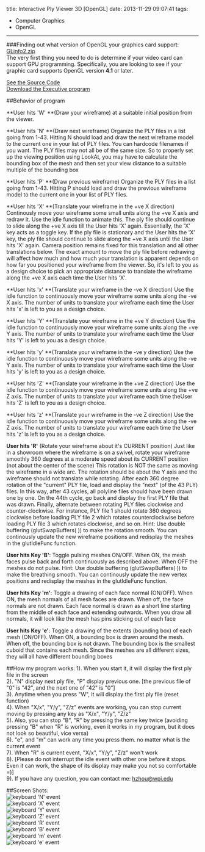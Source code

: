 title: Interactive Ply Viewer 3D [OpenGL]
date: 2013-11-29 09:07:41
tags: 
  - Computer Graphics
  - OpenGL
---
   
###Finding out what version of OpenGL your graphics card support: [GLinfo2.zip](/demo/ComputerGraphics/GLinfo2.zip)           
The very first thing you need to do is determine if your video card can support GPU programming. Specifically, you are looking to see if your graphic card supports OpenGL version **4.1** or later.            
          
[See the Source Code](https://github.com/zhouhao/CS543-Computer-Graphics-Course-Project/tree/master/HW2)               
[Download the Executive program](/demo/ComputerGraphics/Interactive_Ply_Viewer_3D.zip)           
<!-- more -->
##Behavior of program      
      
**User hits 'W' **(Draw your wireframe) at a suitable initial position from the viewer.       
      
**User hits 'N' **(Draw next wireframe) Organize the PLY files in a list going from 1-43. Hitting N should load and draw the next wireframe model to the current one in your list of PLY files. You can hardcode filenames if you want. The PLY files may not all be of the same size. So to properly set up the viewing position using LookAt, you may have to calculate the bounding box of the mesh and then set your view distance to a suitable multiple of the bounding box      
      
**User hits 'P' **(Draw previous wireframe) Organize the PLY files in a list going from 1-43. Hitting P should load and draw the previous wireframe model to the current one in your list of PLY files.       
      
**User hits 'X' **(Translate your wireframe in the +ve X direction) Continously move your wireframe some small units along the +ve X axis and redraw it. Use the idle function to animate this. The ply file should continue to slide along the +ve X axis till the User hits 'X' again. Essentially, the 'X' key acts as a toggle key. If the ply file is stationary and the User hits the 'X' key, the ply file should continue to slide along the +ve X axis until the User hits 'X' again. Camera position remains fixed for this translation and all other translations below. The exact amount to move the ply file before redrawing will affect how much and how much your translation is apparent depends on how far you positioned your wireframe from the viewer. So, it's left to you as a design choice to pick an appropriate distance to translate the wireframe along the +ve X axis each time the User hits 'X'.       
      
**User hits 'x' **(Translate your wireframe in the -ve X direction) Use the idle function to continuously move your wireframe some units along the -ve X axis. The number of units to translate your wireframe each time the User hits 'x' is left to you as a design choice.       
      
**User hits 'Y' **(Translate your wireframe in the +ve Y direction) Use the idle function to continuously move your wireframe some units along the +ve Y axis. The number of units to translate your wireframe each time the User hits 'Y' is left to you as a design choice.       
      
**User hits 'y' **(Translate your wireframe in the -ve y direction) Use the idle function to continuously move your wireframe some units along the -ve Y axis. The number of units to translate your wireframe each time the User hits 'y' is left to you as a design choice.       
      
**User hits 'Z' **(Translate your wireframe in the +ve Z direction) Use the idle function to continuously move your wireframe some units along the +ve Z axis. The number of units to translate your wireframe each time theUser hits 'Z' is left to you as a design choice.       
      
**User hits 'z' **(Translate your wireframe in the -ve Z direction) Use the idle function to continuously move your wireframe some units along the -ve Z axis. The number of units to translate your wireframe each time the User hits 'z' is left to you as a design choice.       
      
**User hits 'R'** (Rotate your wireframe about it's CURRENT position) Just like in a showroom where the wireframe is on a swivel, rotate your wireframe smoothly 360 degrees at a moderate speed about its CURRENT position (not about the center of the scene) This rotation is NOT the same as moving the wireframe in a wide arc. The rotation should be about the Y axis and the wireframe should not translate while rotating. After each 360 degree rotation of the "current" PLY file, load and display the "next" (of the 43 PLY) files. In this way, after 43 cycles, all polyline files should have been drawn one by one. On the 44th cycle, go back and display the first PLY file that was drawn. Finally, alternate between rotating PLY files clockwise and counter-clockwise. For instance, PLY file 1 should rotate 360 degrees clockwise before loading PLY file 2 which rotates counterclockwise before loading PLY file 3 which rotates clockwise, and so on. Hint: Use double buffering (glutSwapBuffers( )) to make the rotation smooth. You can continously update the new wireframe positions and redisplay the meshes in the glutIdleFunc function.       
      
**User hits Key 'B'**: Toggle pulsing meshes ON/OFF. When ON, the mesh faces pulse back and forth continuously as described above. When OFF the meshes do not pulse. Hint: Use double buffering (glutSwapBuffers( )) to make the breathing smooth. You can continously update the new vertex positions and redisplay the meshes in the glutIdleFunc function.      
      
**User hits Key 'm'**: Toggle a drawing of each face normal (ON/OFF). When ON, the mesh normals of all mesh faces are drawn. When off, the face normals are not drawn. Each face normal is drawn as a short line starting from the middle of each face and extending outwards. When you draw all normals, it will look like the mesh has pins sticking out of each face      
      
**User hits Key 'e'**: Toggle a drawing of the extents (bounding box) of each mesh (ON/OFF). When ON, a bounding box is drawn around the mesh. When off, the bounding box is not drawn. The bounding box is the smallest cuboid that contains each mesh. Since the meshes are all different sizes, they will all have different bounding boxes      

##How my program works:
1). When you start it, it will display the first ply file in the screen     
2). "N" display next ply file, "P" display previous one. [the previous file of "0" is "42", and the next one of "42" is "0"]     
3). Anytime when you press "W", it will display the first ply file (reset function)     
4). When "X/x", "Y/y", "Z/z" events are working, you can stop current moving by pressing any key as "X/x", "Y/y", "Z/z"     
5). Also, you can stop "B", "R" by pressing the same key twice (avoiding pressing "B" when "R" is working, even it works in my program, but it does not look so beautiful, vice versa)     
6). "e", and "m" can work any time you press them. no matter what is the current event      
7). When "R" is current event, "X/x", "Y/y", "Z/z" won't work     
8). [Please do not interrupt the idle event with other one before it stops. Even it can work, the shape of its display may make you not so comfortable =)]     
9). If you have any question, you can contact me: <a href="mailto:hzhou@wpi.edu">hzhou@wpi.edu</a>      

##Screen Shots:        
![keyboard 'N' event](https://dn-myblog.qbox.me/img/blog/OpenGL/hw2/1.PNG "keyboard 'N' event")            
![keyboard 'X' event](https://dn-myblog.qbox.me/img/blog/OpenGL/hw2/2.PNG "keyboard 'X' event")           
![keyboard 'Y' event](https://dn-myblog.qbox.me/img/blog/OpenGL/hw2/3.PNG "keyboard 'Y' event")     
![keyboard 'Z' event](https://dn-myblog.qbox.me/img/blog/OpenGL/hw2/3_5.PNG "keyboard 'Z' event")       
![keyboard 'R' event](https://dn-myblog.qbox.me/img/blog/OpenGL/hw2/3_7.PNG "keyboard 'R' event")        
![keyboard 'B' event](https://dn-myblog.qbox.me/img/blog/OpenGL/hw2/4.PNG "keyboard 'B' event")           
![keyboard 'm' event](https://dn-myblog.qbox.me/img/blog/OpenGL/hw2/5.PNG "keyboard 'm' event")           
![keyboard 'e' event](https://dn-myblog.qbox.me/img/blog/OpenGL/hw2/6.PNG "keyboard 'e' event")     